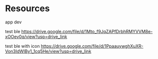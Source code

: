 # Resources

app dev

test ble https://drive.google.com/file/d/1Mto_f9JqZAPfDrbhRMYVVM8e-xOOev0q/view?usp=drive_link

test ble with icon https://drive.google.com/file/d/1PpaauywghXuXR-Von3IdWlBy1_1cq5He/view?usp=drive_link
